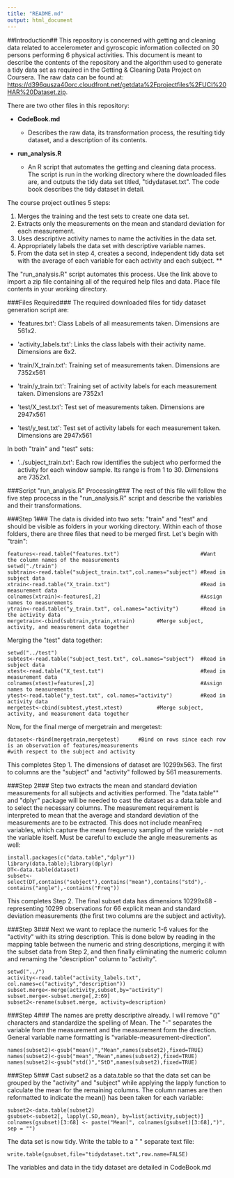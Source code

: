 ```yaml
---
title: "README.md"
output: html_document
---
```


##Introduction##
This repository is concerned with getting and cleaning data related to accelerometer and gyroscopic information collected on 30 persons performing 6 physical activities. This document is meant to describe the contents of the repository and the algorithm used to generate a tidy data set as required in the Getting & Cleaning Data Project on Coursera. The raw data can be found at: <https://d396qusza40orc.cloudfront.net/getdata%2Fprojectfiles%2FUCI%20HAR%20Dataset.zip>.

There are two other files in this repository:

* **CodeBook.md**  
    * Describes the raw data, its transformation process, the resulting tidy dataset, and a description of its contents.  

* **run_analysis.R**  
    * An R script that automates the getting and cleaning data process. The script is run in the working directory where the downloaded files are, and outputs the tidy data set titled, "tidydataset.txt". The code book describes the tidy dataset in detail.

The course project outlines 5 steps:  
 1. Merges the training and the test sets to create one data set.  
 2. Extracts only the measurements on the mean and standard deviation for each measurement.  
 3. Uses descriptive activity names to name the activities in the data set.  
 4. Appropriately labels the data set with descriptive variable names.  
 5. From the data set in step 4, creates a second, independent tidy data set with the average of each variable for each activity and each subject.  **

The "run_analysis.R" script automates this process. Use the link above to import a zip file containing all of the required help files and data. Place file contents in your working directory. 

###Files Required###
The required downloaded files for tidy dataset generation script are:

- 'features.txt': Class Labels of all measurements taken. Dimensions are 561x2. 

- 'activity_labels.txt': Links the class labels with their activity name. Dimensions are 6x2.

- 'train/X_train.txt': Training set of measurements taken. Dimensions are 7352x561

- 'train/y_train.txt': Training set of activity labels for each measurement taken. Dimensions are 7352x1

- 'test/X_test.txt': Test set of measurements taken. Dimensions are 2947x561

- 'test/y_test.txt': Test set of activity labels for each measurement taken. Dimensions are 2947x561  

In both "train" and "test" sets:  

- '../subject_train.txt': Each row identifies the subject who performed the activity for each window sample. Its range is from 1 to 30.  Dimensions are 7352x1.  

###Script "run_analysis.R" Processing###
The rest of this file will follow the five step procecss in the "run_analysis.R" script and describe the variables and their transformations.   

###Step 1###
The data is divided into two sets: "train" and "test" and should be visible as folders in your working directory. Within each of those folders, there are three files that need to be merged first. Let's begin with "train":
```{r}
features<-read.table("features.txt")                          #Want the column names of the measurements
setwd("./train")                                              
subtrain<-read.table("subject_train.txt",col.names="subject") #Read in subject data
xtrain<-read.table("X_train.txt")                             #Read in measurement data
colnames(xtrain)<-features[,2]                                #Assign names to measurements
ytrain<-read.table("y_train.txt", col.names="activity")       #Read in the activity data
mergetrain<-cbind(subtrain,ytrain,xtrain)       #Merge subject, activity, and measurement data together
```

Merging the "test" data together:
```{r}
setwd("../test")                                                
subtest<-read.table("subject_test.txt", col.names="subject")  #Read in subject data
xtest<-read.table("X_test.txt")                               #Read in measurement data
colnames(xtest)=features[,2]                                  #Assign names to measurements
ytest<-read.table("y_test.txt", col.names="activity")         #Read in activity data
mergetest<-cbind(subtest,ytest,xtest)           #Merge subject, activity, and measurement data together
```

Now, for the final merge of mergetrain and mergetest:
```{r}
dataset<-rbind(mergetrain,mergetest)      #Bind on rows since each row is an observation of features/measurements                                                    #with respect to the subject and activity
```

This completes Step 1. The dimensions of dataset are 10299x563. The first to columns are the "subject" and "activity" followed by 561 measurements.

###Step 2###
Step two extracts the mean and standard deviation measurements for all subjects and activities performed. The "data.table"" and "dplyr"  package will be needed to cast the dataset as a data.table and to select the necessary columns. The measurement requirement is interpreted to mean that the average and standard deviation of the measurements are to be extracted. This does not include meanFreq variables, which capture the mean frequency sampling of the variable - not the variable itself. Must be careful to exclude the angle measurements as well:
```{r}
install.packages(c("data.table","dplyr"))
library(data.table);library(dplyr)
DT<-data.table(dataset)           
subset<-select(DT,contains("subject"),contains("mean"),contains("std"),-contains("angle"),-contains("Freq"))

```

This completes Step 2. The final subset data has dimensions 10299x68 - representing 10299 observations for 66 explicit mean and standard deviation measurements (the first two columns are the subject and activity).

###Step 3###
Next we want to replace the numeric 1-6 values for the "activity" with its string description. This is done below by reading in the mapping table between the numeric and string descriptions, merging it with the subset data from Step 2, and then finally eliminating the numeric column and renaming the "description" column to "activity".
```{r}
setwd("../")
activity<-read.table("activity_labels.txt", col.names=c("activity","description"))
subset.merge<-merge(activity,subset,by="activity")  
subset.merge<-subset.merge[,2:69]
subset2<-rename(subset.merge, activity=description)
```

###Step 4###
The names are pretty descriptive already. I will remove "()" characters and standardize the spelling of Mean. The "-" separates the variable from the measurement and the measurement form the direction. General variable name formatting is "variable-measurement-direction".
```{r}
names(subset2)<-gsub("mean()","Mean",names(subset2),fixed=TRUE)
names(subset2)<-gsub("mean","Mean",names(subset2),fixed=TRUE)
names(subset2)<-gsub("std()","StD",names(subset2),fixed=TRUE)
```

###Step 5###
Cast subset2 as a data.table so that the data set can be grouped by the "activity" and "subject" while applying the lapply function to calculate the mean for the remaining columns. The column names are then reformatted to indicate the mean() has been taken for each variable:
```{r}
subset2<-data.table(subset2)
gsubset<-subset2[, lapply(.SD,mean), by=list(activity,subject)]
colnames(gsubset)[3:68] <- paste("Mean(", colnames(gsubset)[3:68],")", sep = "")
```

The data set is now tidy. Write the table to a " " separate text file:
```{r}
write.table(gsubset,file="tidydataset.txt",row.name=FALSE)
```

The variables and data in the tidy dataset are detailed in CodeBook.md